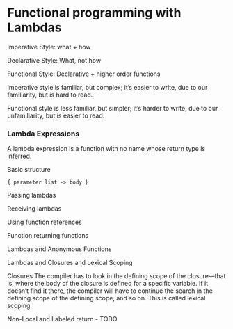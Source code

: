 # Functional programming with Lambdas

Imperative Style: what + how

Declarative Style: What, not how

Functional Style: Declarative + higher order functions

Imperative style is familiar, but complex; it’s easier to write, due to our familiarity, but is hard to read.

Functional style is less familiar, but simpler; it’s harder to write, due to our unfamiliarity, but is easier to read.

### Lambda Expressions

A lambda expression is a function with no name whose return type is inferred.

Basic structure

`` { parameter list -> body } ``

Passing lambdas

Receiving lambdas

Using function references

Function returning functions

Lambdas and Anonymous Functions

Lambdas and Closures and Lexical Scoping

Closures
The compiler has to look in the defining scope of the closure—that is, where the body of the closure is defined for a specific variable. 
If it doesn’t find it there, the compiler will have to continue the search in the defining scope of the defining scope, and so on. 
This is called lexical scoping.


Non-Local and Labeled return - TODO
